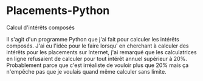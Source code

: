 # Placements-Python
Calcul d'intérêts composés

Il s'agit d'un programme Python que j'ai fait pour calculer les intérêts composés. J'ai eu l'idée pour le faire lorsqu' en cherchant à calculer des intérêts pour les placements sur Internet, j'ai remarqué que les calculatrices en ligne refusaient de calculer pour tout intérêt annuel supérieur à 20%. Probablement parce que c'est irréaliste de vouloir plus que 20% mais ça n'empêche pas que je voulais quand même calculer sans limite.
